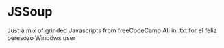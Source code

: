 # JSSoup
Just a mix of grinded Javascripts from freeCodeCamp
All in .txt for el feliz peresozo Windöws user
